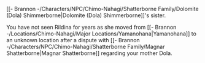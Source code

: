 [[- Brannon -/Characters/NPC/Chimo-Nahagi/Shatterborne Family/Dolomite (Dola) Shimmerborne|Dolomite (Dola) Shimmerborne]]'s sister. 

You have not seen Rildina for years as she moved from [[- Brannon -/Locations/Chimo-Nahagi/Major Locations/Yamanohana|Yamanohana]] to an unknown location after a dispute with [[- Brannon -/Characters/NPC/Chimo-Nahagi/Shatterborne Family/Magnar Shatterborne|Magnar Shatterborne]] regarding your mother Dola.
